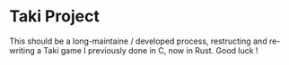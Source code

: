 # Taki Project

This should be a long-maintaine / developed process, restructing and re-writing a Taki game I previously done in C, now in Rust.
Good luck !
